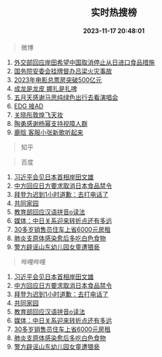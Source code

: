 <div align="center"><h2>实时热搜榜</h2><h4>2023-11-17 20:48:01</h4></div>

> 微博  

1. [外交部回应岸田希望中国取消停止从日进口食品措施](https://s.weibo.com/weibo?q=%23%E5%A4%96%E4%BA%A4%E9%83%A8%E5%9B%9E%E5%BA%94%E5%B2%B8%E7%94%B0%E5%B8%8C%E6%9C%9B%E4%B8%AD%E5%9B%BD%E5%8F%96%E6%B6%88%E5%81%9C%E6%AD%A2%E4%BB%8E%E6%97%A5%E8%BF%9B%E5%8F%A3%E9%A3%9F%E5%93%81%E6%8E%AA%E6%96%BD%23&t=31&band_rank=1&Refer=top)<br />
2. [国务院安委会挂牌督办吕梁火灾事故](https://s.weibo.com/weibo?q=%23%E5%9B%BD%E5%8A%A1%E9%99%A2%E5%AE%89%E5%A7%94%E4%BC%9A%E6%8C%82%E7%89%8C%E7%9D%A3%E5%8A%9E%E5%90%95%E6%A2%81%E7%81%AB%E7%81%BE%E4%BA%8B%E6%95%85%23&t=31&band_rank=2&Refer=top)<br />
3. [2023年电影总票房突破500亿元](https://s.weibo.com/weibo?q=%232023%E5%B9%B4%E7%94%B5%E5%BD%B1%E6%80%BB%E7%A5%A8%E6%88%BF%E7%AA%81%E7%A0%B4500%E4%BA%BF%E5%85%83%23&t=31&band_rank=3&Refer=top)<br />
4. [成龙是龙皮 娜扎是扎啤](https://s.weibo.com/weibo?q=%E6%88%90%E9%BE%99%E6%98%AF%E9%BE%99%E7%9A%AE%20%E5%A8%9C%E6%89%8E%E6%98%AF%E6%89%8E%E5%95%A4&t=31&band_rank=4&Refer=top)<br />
5. [五月天感谢马思纯绿色出行去看演唱会](https://s.weibo.com/weibo?q=%23%E4%BA%94%E6%9C%88%E5%A4%A9%E6%84%9F%E8%B0%A2%E9%A9%AC%E6%80%9D%E7%BA%AF%E7%BB%BF%E8%89%B2%E5%87%BA%E8%A1%8C%E5%8E%BB%E7%9C%8B%E6%BC%94%E5%94%B1%E4%BC%9A%23&t=31&band_rank=5&Refer=top)<br />
6. [EDG 接AD](https://s.weibo.com/weibo?q=EDG%20%E6%8E%A5AD&t=31&band_rank=6&Refer=top)<br />
7. [关晓彤敦煌飞天妆](https://s.weibo.com/weibo?q=%23%E5%85%B3%E6%99%93%E5%BD%A4%E6%95%A6%E7%85%8C%E9%A3%9E%E5%A4%A9%E5%A6%86%23&t=31&band_rank=7&Refer=top)<br />
8. [陶勇感谢杨幂支持视障人群](https://s.weibo.com/weibo?q=%23%E9%99%B6%E5%8B%87%E6%84%9F%E8%B0%A2%E6%9D%A8%E5%B9%82%E6%94%AF%E6%8C%81%E8%A7%86%E9%9A%9C%E4%BA%BA%E7%BE%A4%23&t=31&band_rank=8&Refer=top)<br />
9. [鹿晗 客服小张新歌听起来](https://s.weibo.com/weibo?q=%E9%B9%BF%E6%99%97%20%E5%AE%A2%E6%9C%8D%E5%B0%8F%E5%BC%A0%E6%96%B0%E6%AD%8C%E5%90%AC%E8%B5%B7%E6%9D%A5&t=31&band_rank=9&Refer=top)<br />

> 知乎  


> 百度  

1. [习近平会见日本首相岸田文雄](https://www.baidu.com/s?wd=%E4%B9%A0%E8%BF%91%E5%B9%B3%E4%BC%9A%E8%A7%81%E6%97%A5%E6%9C%AC%E9%A6%96%E7%9B%B8%E5%B2%B8%E7%94%B0%E6%96%87%E9%9B%84&sa=fyb_news&rsv_dl=fyb_news)<br />
2. [中方回应日方要求取消日本食品禁令](https://www.baidu.com/s?wd=%E4%B8%AD%E6%96%B9%E5%9B%9E%E5%BA%94%E6%97%A5%E6%96%B9%E8%A6%81%E6%B1%82%E5%8F%96%E6%B6%88%E6%97%A5%E6%9C%AC%E9%A3%9F%E5%93%81%E7%A6%81%E4%BB%A4&sa=fyb_news&rsv_dl=fyb_news)<br />
3. [拜登为迟到1小时道歉：去打电话了](https://www.baidu.com/s?wd=%E6%8B%9C%E7%99%BB%E4%B8%BA%E8%BF%9F%E5%88%B01%E5%B0%8F%E6%97%B6%E9%81%93%E6%AD%89%EF%BC%9A%E5%8E%BB%E6%89%93%E7%94%B5%E8%AF%9D%E4%BA%86&sa=fyb_news&rsv_dl=fyb_news)<br />
4. [共同家园](https://www.baidu.com/s?wd=%E5%85%B1%E5%90%8C%E5%AE%B6%E5%9B%AD&sa=fyb_news&rsv_dl=fyb_news)<br />
5. [教育部回应汉语拼音o读法](https://www.baidu.com/s?wd=%E6%95%99%E8%82%B2%E9%83%A8%E5%9B%9E%E5%BA%94%E6%B1%89%E8%AF%AD%E6%8B%BC%E9%9F%B3o%E8%AF%BB%E6%B3%95&sa=fyb_news&rsv_dl=fyb_news)<br />
6. [媒体：中日关系迎来转折点还有多远](https://www.baidu.com/s?wd=%E5%AA%92%E4%BD%93%EF%BC%9A%E4%B8%AD%E6%97%A5%E5%85%B3%E7%B3%BB%E8%BF%8E%E6%9D%A5%E8%BD%AC%E6%8A%98%E7%82%B9%E8%BF%98%E6%9C%89%E5%A4%9A%E8%BF%9C&sa=fyb_news&rsv_dl=fyb_news)<br />
7. [30多岁销售员住车上省6000元房租](https://www.baidu.com/s?wd=30%E5%A4%9A%E5%B2%81%E9%94%80%E5%94%AE%E5%91%98%E4%BD%8F%E8%BD%A6%E4%B8%8A%E7%9C%816000%E5%85%83%E6%88%BF%E7%A7%9F&sa=fyb_news&rsv_dl=fyb_news)<br />
8. [肺炎支原体感染愈后多吃白色食物](https://www.baidu.com/s?wd=%E8%82%BA%E7%82%8E%E6%94%AF%E5%8E%9F%E4%BD%93%E6%84%9F%E6%9F%93%E6%84%88%E5%90%8E%E5%A4%9A%E5%90%83%E7%99%BD%E8%89%B2%E9%A3%9F%E7%89%A9&sa=fyb_news&rsv_dl=fyb_news)<br />
9. [警方辟谣山东幼儿园女童遭猥亵](https://www.baidu.com/s?wd=%E8%AD%A6%E6%96%B9%E8%BE%9F%E8%B0%A3%E5%B1%B1%E4%B8%9C%E5%B9%BC%E5%84%BF%E5%9B%AD%E5%A5%B3%E7%AB%A5%E9%81%AD%E7%8C%A5%E4%BA%B5&sa=fyb_news&rsv_dl=fyb_news)<br />

> 哔哩哔哩  

1. [习近平会见日本首相岸田文雄](https://www.baidu.com/s?wd=%E4%B9%A0%E8%BF%91%E5%B9%B3%E4%BC%9A%E8%A7%81%E6%97%A5%E6%9C%AC%E9%A6%96%E7%9B%B8%E5%B2%B8%E7%94%B0%E6%96%87%E9%9B%84&sa=fyb_news&rsv_dl=fyb_news)<br />
2. [中方回应日方要求取消日本食品禁令](https://www.baidu.com/s?wd=%E4%B8%AD%E6%96%B9%E5%9B%9E%E5%BA%94%E6%97%A5%E6%96%B9%E8%A6%81%E6%B1%82%E5%8F%96%E6%B6%88%E6%97%A5%E6%9C%AC%E9%A3%9F%E5%93%81%E7%A6%81%E4%BB%A4&sa=fyb_news&rsv_dl=fyb_news)<br />
3. [拜登为迟到1小时道歉：去打电话了](https://www.baidu.com/s?wd=%E6%8B%9C%E7%99%BB%E4%B8%BA%E8%BF%9F%E5%88%B01%E5%B0%8F%E6%97%B6%E9%81%93%E6%AD%89%EF%BC%9A%E5%8E%BB%E6%89%93%E7%94%B5%E8%AF%9D%E4%BA%86&sa=fyb_news&rsv_dl=fyb_news)<br />
4. [共同家园](https://www.baidu.com/s?wd=%E5%85%B1%E5%90%8C%E5%AE%B6%E5%9B%AD&sa=fyb_news&rsv_dl=fyb_news)<br />
5. [教育部回应汉语拼音o读法](https://www.baidu.com/s?wd=%E6%95%99%E8%82%B2%E9%83%A8%E5%9B%9E%E5%BA%94%E6%B1%89%E8%AF%AD%E6%8B%BC%E9%9F%B3o%E8%AF%BB%E6%B3%95&sa=fyb_news&rsv_dl=fyb_news)<br />
6. [媒体：中日关系迎来转折点还有多远](https://www.baidu.com/s?wd=%E5%AA%92%E4%BD%93%EF%BC%9A%E4%B8%AD%E6%97%A5%E5%85%B3%E7%B3%BB%E8%BF%8E%E6%9D%A5%E8%BD%AC%E6%8A%98%E7%82%B9%E8%BF%98%E6%9C%89%E5%A4%9A%E8%BF%9C&sa=fyb_news&rsv_dl=fyb_news)<br />
7. [30多岁销售员住车上省6000元房租](https://www.baidu.com/s?wd=30%E5%A4%9A%E5%B2%81%E9%94%80%E5%94%AE%E5%91%98%E4%BD%8F%E8%BD%A6%E4%B8%8A%E7%9C%816000%E5%85%83%E6%88%BF%E7%A7%9F&sa=fyb_news&rsv_dl=fyb_news)<br />
8. [肺炎支原体感染愈后多吃白色食物](https://www.baidu.com/s?wd=%E8%82%BA%E7%82%8E%E6%94%AF%E5%8E%9F%E4%BD%93%E6%84%9F%E6%9F%93%E6%84%88%E5%90%8E%E5%A4%9A%E5%90%83%E7%99%BD%E8%89%B2%E9%A3%9F%E7%89%A9&sa=fyb_news&rsv_dl=fyb_news)<br />
9. [警方辟谣山东幼儿园女童遭猥亵](https://www.baidu.com/s?wd=%E8%AD%A6%E6%96%B9%E8%BE%9F%E8%B0%A3%E5%B1%B1%E4%B8%9C%E5%B9%BC%E5%84%BF%E5%9B%AD%E5%A5%B3%E7%AB%A5%E9%81%AD%E7%8C%A5%E4%BA%B5&sa=fyb_news&rsv_dl=fyb_news)<br />
